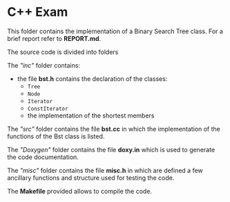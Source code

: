 # C++ Exam

This folder contains the implementation of a Binary Search Tree class. For a brief report refer to **REPORT.md**.

The source code is divided into folders

The *"inc"* folder contains:
-  the file **bst.h** contains the declaration of the classes:
   - `Tree`
   - `Node`
   - `Iterator`
   - `ConstIterator`
   - the implementation of the shortest members

The *"src"* folder contains the file **bst.cc** in which the implementation of the functions of the Bst class is listed.

The *"Doxygen"* folder contains the file **doxy.in** which is used to generate the code documentation.

The *"misc"* folder contains the file **misc.h** in which are defined a few ancillary functions and structure used for testing the code.


The **Makefile** provided allows to compile the code.
